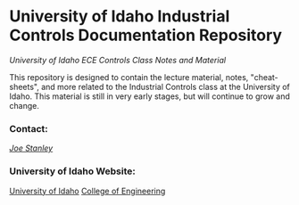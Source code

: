 # University of Idaho Industrial Controls Documentation Repository
*University of Idaho ECE Controls Class Notes and Material*


This repository is designed to contain the lecture material, notes, "cheat-sheets",
and more related to the Industrial Controls class at the University of Idaho. This
material is still in very early stages, but will continue to grow and change.


### Contact:
[*Joe Stanley*](mailto:joe_stanley@selinc.com)

### University of Idaho Website:
[University of Idaho](https://www.uidaho.edu/)
[College of Engineering](https://www.uidaho.edu/engr)